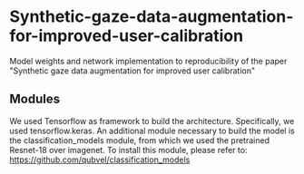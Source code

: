 # Synthetic-gaze-data-augmentation-for-improved-user-calibration
Model weights and network implementation to reproducibility of the paper "Synthetic gaze data augmentation for improved user calibration"


## Modules
We used Tensorflow as framework to build the architecture. Specifically, we used tensorflow.keras. 
An additional module necessary to build the model is the classification_models module, from which we used the pretrained Resnet-18 over imagenet. To install this module, please refer to:
https://github.com/qubvel/classification_models


